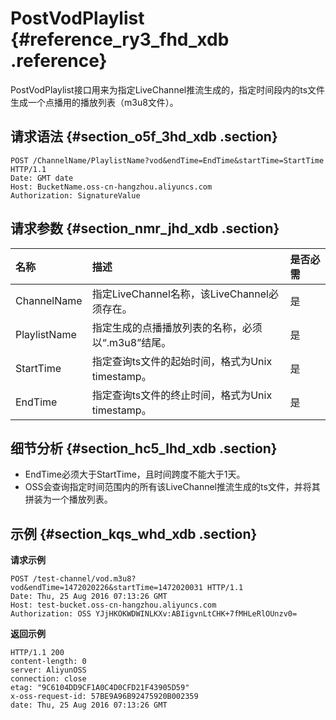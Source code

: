 # PostVodPlaylist {#reference_ry3_fhd_xdb .reference}

PostVodPlaylist接口用来为指定LiveChannel推流生成的，指定时间段内的ts文件生成一个点播用的播放列表（m3u8文件）。

## 请求语法 {#section_o5f_3hd_xdb .section}

```
POST /ChannelName/PlaylistName?vod&endTime=EndTime&startTime=StartTime HTTP/1.1
Date: GMT date
Host: BucketName.oss-cn-hangzhou.aliyuncs.com
Authorization: SignatureValue
```

## 请求参数 {#section_nmr_jhd_xdb .section}

|名称|描述|是否必需|
|:-|:-|:---|
|ChannelName|指定LiveChannel名称，该LiveChannel必须存在。|是|
|PlaylistName|指定生成的点播播放列表的名称，必须以“.m3u8”结尾。|是|
|StartTime|指定查询ts文件的起始时间，格式为Unix timestamp。|是|
|EndTime|指定查询ts文件的终止时间，格式为Unix timestamp。|是|

## 细节分析 {#section_hc5_lhd_xdb .section}

-   EndTime必须大于StartTime，且时间跨度不能大于1天。
-   OSS会查询指定时间范围内的所有该LiveChannel推流生成的ts文件，并将其拼装为一个播放列表。

## 示例 {#section_kqs_whd_xdb .section}

**请求示例**

```
POST /test-channel/vod.m3u8?vod&endTime=1472020226&startTime=1472020031 HTTP/1.1
Date: Thu, 25 Aug 2016 07:13:26 GMT
Host: test-bucket.oss-cn-hangzhou.aliyuncs.com
Authorization: OSS YJjHKOKWDWINLKXv:ABIigvnLtCHK+7fMHLeRlOUnzv0=
```

**返回示例**

```
HTTP/1.1 200
content-length: 0
server: AliyunOSS
connection: close
etag: "9C6104DD9CF1A0C4D0CFD21F43905D59"
x-oss-request-id: 57BE9A96B92475920B002359
date: Thu, 25 Aug 2016 07:13:26 GMT
```

